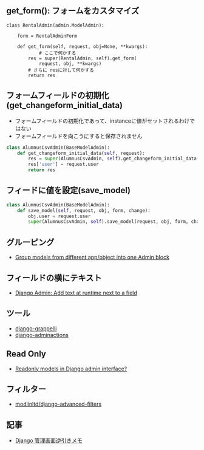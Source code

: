 ## get_form(): フォームをカスタマイズ

~~~
class RentalAdmin(admin.ModelAdmin):                                                

    form = RentalAdminForm                                                          

    def get_form(self, request, obj=None, **kwargs):                                
		    # ここで何かする                                                                                    
        res = super(RentalAdmin, self).get_form(                                    
            request, obj, **kwargs)                                                 
        # さらに resに対して何かする                                                                                    
        return res  
~~~        

## フォームフィールドの初期化(get_changeform_initial_data)

- フォームフィールドの初期化であって、instanceに値がセットされるわけではない
- フォームフィールドを向こうにすると保存されません

~~~py
class AlumnusCsvAdmin(BaseModelAdmin):                                              
    def get_changeform_initial_data(self, request):                                 
        res = super(AlumnusCsvAdmin, self).get_changeform_initial_data(request)  
        res['user'] = request.user                                                  
        return res   
~~~

## フィードに値を設定(save_model)
  
~~~py
class AlumnusCsvAdmin(BaseModelAdmin):                                              
    def save_model(self, request, obj, form, change):                               
        obj.user = request.user                                                  
        super(AlumnusCsvAdmin, self).save_model(request, obj, form, change)         
~~~

## グルーピング

- [Group models from different app/object into one Admin block](https://stackoverflow.com/questions/10561091/group-models-from-different-app-object-into-one-admin-block)

## フィールドの横にテキスト

- [Django Admin: Add text at runtime next to a field](https://stackoverflow.com/questions/6304176/django-admin-add-text-at-runtime-next-to-a-field)


## ツール

- [django-grappelli](http://django-grappelli.readthedocs.org/en/latest/index.html)
- [django-adminactions](https://github.com/saxix/django-adminactions)


## Read Only

- [Readonly models in Django admin interface?](https://stackoverflow.com/questions/8265328/readonly-models-in-django-admin-interface)


## フィルター

- [modlinltd/django-advanced-filters](https://github.com/modlinltd/django-advanced-filters)


## 記事

- [Django 管理画面逆引きメモ](http://qiita.com/Fq4X/items/044c149d93db097cdaf8)

